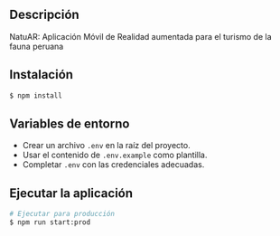 ## Descripción

NatuAR: Aplicación Móvil de Realidad aumentada para el turismo de la fauna peruana

## Instalación

```bash
$ npm install
```

## Variables de entorno
- Crear un archivo ```.env``` en la raíz del proyecto.
- Usar el contenido de ```.env.example``` como plantilla.
- Completar ```.env``` con las credenciales adecuadas.

## Ejecutar la aplicación

```bash
# Ejecutar para producción
$ npm run start:prod
```